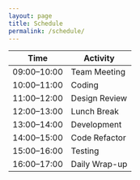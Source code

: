 ```yaml
---
layout: page
title: Schedule
permalink: /schedule/
---
```


| Time        | Activity       |
|-------------|----------------|
| 09:00–10:00 | Team Meeting   |
| 10:00–11:00 | Coding         |
| 11:00–12:00 | Design Review  |
| 12:00–13:00 | Lunch Break    |
| 13:00–14:00 | Development    |
| 14:00–15:00 | Code Refactor  |
| 15:00–16:00 | Testing        |
| 16:00–17:00 | Daily Wrap-up  |
